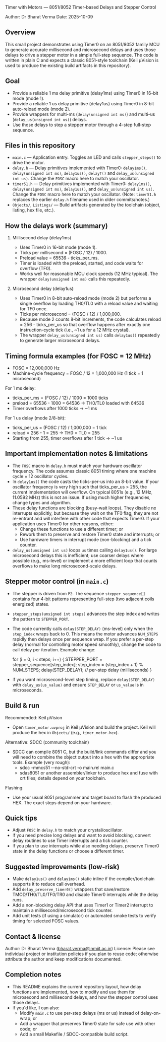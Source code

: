 Timer with Motors — 8051/8052 Timer-based Delays and Stepper Control

Author: Dr Bharat Verma
Date: 2025-10-09

Overview
--------
This small project demonstrates using Timer0 on an 8051/8052 family MCU to generate accurate millisecond and microsecond delays and uses those delays to drive a stepper motor in a simple full-step sequence. The code is written in plain C and expects a classic 8051-style toolchain (Keil µVision is used to produce the existing build artifacts in this repository).

Goal
----
- Provide a reliable 1 ms delay primitive (delay1ms) using Timer0 in 16-bit mode (mode 1).
- Provide a reliable 1 us delay primitive (delay1us) using Timer0 in 8-bit auto-reload mode (mode 2).
- Provide wrappers for multi-ms (`delay(unsigned int ms)`) and multi-us (`delay_us(unsigned int us)`) delays.
- Use those delays to step a stepper motor through a 4-step full-step sequence.

Files in this repository
------------------------
- `main.c` — Application entry. Toggles an LED and calls `stepper_steps()` to drive the motor.
- `delay.h` — Delay primitives implemented with Timer0: `delay1ms()`, `delay(unsigned int ms)`, `delay1us()`, `delayT()` and `delay_us(unsigned int us)`. Change the `FOSC` macro here to match your oscillator.
 - `timer51.h` — Delay primitives implemented with Timer0: `delay1ms()`, `delay(unsigned int ms)`, `delay1us()`, and `delay_us(unsigned int us)`. Change the `FOSC` macro here to match your oscillator.
   (Note: `timer51.h` replaces the earlier `delay.h` filename used in older commits/notes.)
- `Objects/`, `Listings/` — Build artifacts generated by the toolchain (object, listing, hex file, etc.).

How the delays work (summary)
-----------------------------
1) Millisecond delay (delay1ms)
   - Uses Timer0 in 16-bit mode (mode 1).
   - Ticks per millisecond = (FOSC / 12) / 1000.
   - Preload value = 65536 - ticks_per_ms.
   - Timer is loaded with the preload, started, and code waits for overflow (TF0).
   - Works well for reasonable MCU clock speeds (12 MHz typical). The wrapper `delay(unsigned int ms)` calls this repeatedly.

2) Microsecond delay (delay1us)
   - Uses Timer0 in 8-bit auto-reload mode (mode 2) but performs a single overflow by loading TH0/TL0 with a reload value and waiting for TF0 once.
   - Ticks per microsecond = (FOSC / 12) / 1,000,000.
   - Because mode 2 counts 8-bit increments, the code calculates reload = 256 - ticks_per_us so that overflow happens after exactly one instruction-cycle tick (i.e., ~1 us for a 12 MHz crystal).
   - The wrapper `delay_us(unsigned int us)` calls `delay1us()` repeatedly to generate larger microsecond delays.

Timing formula examples (for FOSC = 12 MHz)
-------------------------------------------
- FOSC = 12,000,000 Hz
- Machine-cycle frequency = FOSC / 12 = 1,000,000 Hz (1 tick = 1 microsecond)

For 1 ms delay:
- ticks_per_ms = (FOSC / 12) / 1000 = 1000 ticks
- preload = 65536 - 1000 = 64536 -> TH0/TL0 loaded with 64536
- Timer overflows after 1000 ticks -> ~1 ms

For 1 us delay (mode 2/8-bit):
- ticks_per_us = (FOSC / 12) / 1,000,000 = 1 tick
- reload = 256 - 1 = 255 -> TH0 = TL0 = 255
- Starting from 255, timer overflows after 1 tick -> ~1 us

Important implementation notes & limitations
-------------------------------------------
- The `FOSC` macro in `delay.h` must match your hardware oscillator frequency. The code assumes classic 8051 timing where one machine cycle = 12 oscillator cycles.
- In `delay1us()` the code casts the ticks-per-us into an 8-bit value. If your oscillator frequency is very high such that ticks_per_us > 255, the current implementation will overflow. On typical 8051s (e.g., 12 MHz, 11.0592 MHz) this is not an issue. If using much higher frequencies, change types and algorithm.
- These delay functions are blocking (busy-wait loops). They disable no interrupts explicitly, but because they wait on the TF0 flag, they are not re-entrant and will interfere with other code that expects Timer0. If your application uses Timer0 for other reasons, either:
  - Change these functions to use a different timer; or
  - Rework them to preserve and restore Timer0 state and interrupts; or
  - Use hardware timers in interrupt mode (non-blocking) and a tick counter.
- `delay_us(unsigned int us)` loops `us` times calling `delay1us()`. For large microsecond delays this is inefficient; use coarser delays where possible (e.g., ms-level) or implement a more efficient loop that counts overflows to make long microsecond-scale delays.

Stepper motor control (in `main.c`)
-----------------------------------
- The stepper is driven from `P2`. The sequence `stepper_sequence[]` contains four 4-bit patterns representing full-step (two adjacent coils energized) states.
- `stepper_steps(unsigned int steps)` advances the step index and writes the pattern to `STEPPER_PORT`.
- The code currently calls `delay(STEP_DELAY)` (ms-level) only when the `step_index` wraps back to 0. This means the motor advances `NUM_STEPS` rapidly then delays once per sequence wrap. If you prefer a per-step delay (normal for controlling motor speed smoothly), change the code to call delay per iteration. Example change:

    for (i = 0; i < steps; i++) {
        STEPPER_PORT = stepper_sequence[step_index];
        step_index = (step_index + 1) % NUM_STEPS;
        delay(STEP_DELAY); // per-step delay (milliseconds)
    }

- If you want microsecond-level step timing, replace `delay(STEP_DELAY)` with `delay_us(us_value)` and ensure `STEP_DELAY` or `us_value` is in microseconds.

Build & run
-----------
Recommended: Keil µVision
- Open `timer_motor.uvproj` in Keil µVision and build the project. Keil will produce the hex in `Objects/` (e.g., `timer_motor.hex`).

Alternative: SDCC (community toolchain)
- SDCC can compile 8051 C, but the build/link commands differ and you will need to combine the object output into a hex with the appropriate tools. Example (very rough):
  - sdcc -mmcs51 --no-std-crt -o main.rel main.c
  - sdas8051 or another assembler/linker to produce hex and fuse with crt files; details depend on your toolchain.

Flashing
- Use your usual 8051 programmer and target board to flash the produced HEX. The exact steps depend on your hardware.

Quick tips
----------
- Adjust `FOSC` in `delay.h` to match your crystal/oscillator.
- If you need precise long delays and want to avoid blocking, convert delay routines to use Timer interrupts and a tick counter.
- If you plan to use interrupts while also needing delays, preserve Timer0 state in the delay functions or choose a different timer.

Suggested improvements (low-risk)
--------------------------------
- Make `delay1us()` and `delay1ms()` static inline if the compiler/toolchain supports it to reduce call overhead.
- Add `delay_preserve_timer0()` wrappers that save/restore TMOD/TH0/TL0/TF0/TR0 and disable Timer0 interrupts while the delay runs.
- Add a non-blocking delay API that uses Timer1 or Timer2 interrupt to maintain a millisecond/microsecond tick counter.
- Add unit tests (if using a simulator) or automated smoke tests to verify timing for selected FOSC values.

Contact & license
-----------------
Author: Dr Bharat Verma (bharat.verma@lnmiit.ac.in)
License: Please see individual project or institution policies if you plan to reuse code; otherwise attribute the author and keep modifications documented.

Completion notes
----------------
- This README explains the current repository layout, how delay functions are implemented, how to modify and use them for microsecond and millisecond delays, and how the stepper control uses those delays.
- If you'd like, I can also:
  - Modify `main.c` to use per-step delays (ms or us) instead of delay-on-wrap; or
  - Add a wrapper that preserves Timer0 state for safe use with other code; or
  - Add a small Makefile / SDCC-compatible build script.
